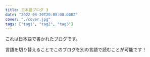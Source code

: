```yaml
---
title: 日本語ブログ 3
date: "2022-06-20T20:08:00.000Z"
cover: "./cover.jpg"
tags: ["tag1", "tag2", "tag3"]
---
```


これは日本語で書かれたブログです。

言語を切り替えることでこのブログを別の言語で読むことが可能です！
